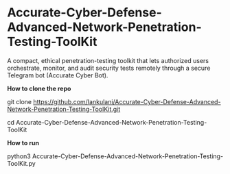 # Accurate-Cyber-Defense-Advanced-Network-Penetration-Testing-ToolKit
A compact, ethical penetration-testing toolkit that lets authorized users orchestrate, monitor, and audit security tests remotely through a secure Telegram bot (Accurate Cyber Bot).

**How to clone the repo**

git clone https://github.com/Iankulani/Accurate-Cyber-Defense-Advanced-Network-Penetration-Testing-ToolKit.git

cd Accurate-Cyber-Defense-Advanced-Network-Penetration-Testing-ToolKit


**How to run**

python3 Accurate-Cyber-Defense-Advanced-Network-Penetration-Testing-ToolKit.py
